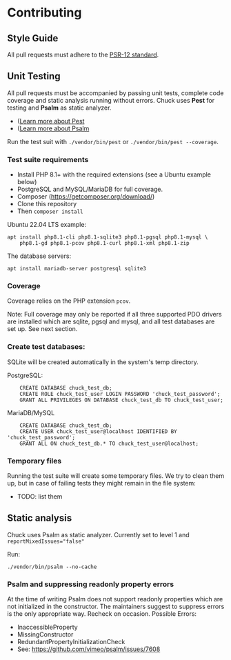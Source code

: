 Contributing
============



## Style Guide

All pull requests must adhere to the 
[PSR-12 standard](https://github.com/php-fig/fig-standards/blob/master/accepted/PSR-12-extended-coding-style-guide.md).

## Unit Testing

All pull requests must be accompanied by passing unit tests, complete code coverage and 
static analysis running without errors.
Chuck uses **Pest** for testing and **Psalm** as static analyzer.

* ([Learn more about Pest](https://pestphp.com/)
* ([Learn more about Psalm](https://psalm.dev/)

Run the test suit with `./vendor/bin/pest` or `./vendor/bin/pest --coverage`.

###  Test suite requirements

* Install PHP 8.1+ with the required extensions (see a Ubuntu example below)
* PostgreSQL and MySQL/MariaDB for full coverage. 
* Composer (https://getcomposer.org/download/)
* Clone this repository
* Then `composer install`

Ubuntu 22.04 LTS example:

    apt install php8.1-cli php8.1-sqlite3 php8.1-pgsql php8.1-mysql \
        php8.1-gd php8.1-pcov php8.1-curl php8.1-xml php8.1-zip

The database servers:

    apt install mariadb-server postgresql sqlite3 

### Coverage

Coverage relies on the PHP extension `pcov`. 

Note: Full coverage may only be reported if all three supported PDO drivers are installed
which are sqlite, pgsql and mysql, and all test databases are set up. See next section.

### Create test databases:

SQLite will be created automatically in the system's temp directory.

PostgreSQL:

```
    CREATE DATABASE chuck_test_db;
    CREATE ROLE chuck_test_user LOGIN PASSWORD 'chuck_test_password';
    GRANT ALL PRIVILEGES ON DATABASE chuck_test_db TO chuck_test_user;
```

MariaDB/MySQL

```
    CREATE DATABASE chuck_test_db;
    CREATE USER chuck_test_user@localhost IDENTIFIED BY 'chuck_test_password';
    GRANT ALL ON chuck_test_db.* TO chuck_test_user@localhost;
```

### Temporary files

Running the test suite will create some temporary files. We try to clean them up, but in 
case of failing tests they might remain in the file system:

* TODO: list them

## Static analysis

Chuck uses Psalm as static analyzer. Currently set to level 1 and `reportMixedIssues="false"`

Run:

    ./vendor/bin/psalm --no-cache

### Psalm and suppressing readonly property errors

At the time of writing Psalm does not support readonly properties which 
are not initialized in the constructor. The maintainers suggest to 
suppress errors is the only appropriate way. Recheck on occasion. Possible Errors:

* InaccessibleProperty
* MissingConstructor
* RedundantPropertyInitializationCheck
* See: https://github.com/vimeo/psalm/issues/7608
